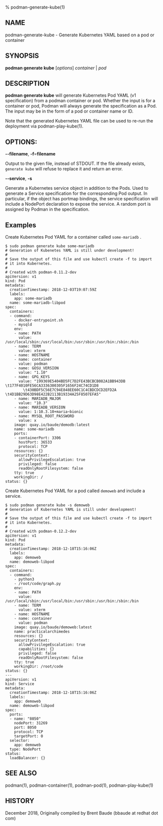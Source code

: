 % podman-generate-kube(1)
## NAME
podman-generate-kube - Generate Kubernetes YAML based on a pod or container

## SYNOPSIS
**podman generate kube** [*options*] *container* | *pod*

## DESCRIPTION
**podman generate kube** will generate Kubernetes Pod YAML (v1 specification) from a podman container or pod. Whether
the input is for a container or pod, Podman will always generate the specification as a Pod. The input may be in the form
of a pod or container name or ID.

Note that the generated Kubernetes YAML file can be used to re-run the deployment via podman-play-kube(1).

## OPTIONS:

**--filename**, **-f**=**filename**

Output to the given file, instead of STDOUT. If the file already exists, `generate kube` will refuse to replace it and return an error.

**--service**, **-s**

Generate a Kubernetes service object in addition to the Pods. Used to generate a Service specification for the corresponding Pod output. In particular, if the object has portmap bindings, the service specification will include a NodePort declaration to expose the service. A
random port is assigned by Podman in the specification.

## Examples

Create Kubernetes Pod YAML for a container called `some-mariadb` .
```
$ sudo podman generate kube some-mariadb
# Generation of Kubenetes YAML is still under development!
#
# Save the output of this file and use kubectl create -f to import
# it into Kubernetes.
#
# Created with podman-0.11.2-dev
apiVersion: v1
kind: Pod
metadata:
  creationTimestamp: 2018-12-03T19:07:59Z
  labels:
    app: some-mariadb
  name: some-mariadb-libpod
spec:
  containers:
  - command:
    - docker-entrypoint.sh
    - mysqld
    env:
    - name: PATH
      value: /usr/local/sbin:/usr/local/bin:/usr/sbin:/usr/bin:/sbin:/bin
    - name: TERM
      value: xterm
    - name: HOSTNAME
    - name: container
      value: podman
    - name: GOSU_VERSION
      value: "1.10"
    - name: GPG_KEYS
      value: "199369E5404BD5FC7D2FE43BCBCB082A1BB943DB \t177F4010FE56CA3336300305F1656F24C74CD1D8
        \t430BDF5C56E7C94E848EE60C1C4CBDCDCD2EFD2A \t4D1BB29D63D98E422B2113B19334A25F8507EFA5"
    - name: MARIADB_MAJOR
      value: "10.3"
    - name: MARIADB_VERSION
      value: 1:10.3.10+maria~bionic
    - name: MYSQL_ROOT_PASSWORD
      value: x
    image: quay.io/baude/demodb:latest
    name: some-mariadb
    ports:
    - containerPort: 3306
      hostPort: 36533
      protocol: TCP
    resources: {}
    securityContext:
      allowPrivilegeEscalation: true
      privileged: false
      readOnlyRootFilesystem: false
    tty: true
    workingDir: /
status: {}
```

Create Kubernetes Pod YAML for a pod called `demoweb` and include a service.
```
$ sudo podman generate kube -s demoweb
# Generation of Kubernetes YAML is still under development!
#
# Save the output of this file and use kubectl create -f to import
# it into Kubernetes.
#
# Created with podman-0.12.2-dev
apiVersion: v1
kind: Pod
metadata:
  creationTimestamp: 2018-12-18T15:16:06Z
  labels:
    app: demoweb
  name: demoweb-libpod
spec:
  containers:
  - command:
    - python3
    - /root/code/graph.py
    env:
    - name: PATH
      value: /usr/local/sbin:/usr/local/bin:/usr/sbin:/usr/bin:/sbin:/bin
    - name: TERM
      value: xterm
    - name: HOSTNAME
    - name: container
      value: podman
    image: quay.io/baude/demoweb:latest
    name: practicalarchimedes
    resources: {}
    securityContext:
      allowPrivilegeEscalation: true
      capabilities: {}
      privileged: false
      readOnlyRootFilesystem: false
    tty: true
    workingDir: /root/code
status: {}
---
apiVersion: v1
kind: Service
metadata:
  creationTimestamp: 2018-12-18T15:16:06Z
  labels:
    app: demoweb
  name: demoweb-libpod
spec:
  ports:
  - name: "8050"
    nodePort: 31269
    port: 8050
    protocol: TCP
    targetPort: 0
  selector:
    app: demoweb
  type: NodePort
status:
  loadBalancer: {}
```

## SEE ALSO
podman(1), podman-container(1), podman-pod(1), podman-play-kube(1)

## HISTORY
December 2018, Originally compiled by Brent Baude (bbaude at redhat dot com)
